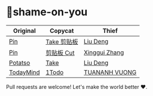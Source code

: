 # 🖕shame-on-you

| Original | Copycat | Thief |
|----|----|----|
| [Pin](https://itunes.apple.com/app/id1039643846) | [Take 剪贴板](https://itunes.apple.com/app/id1266659727) | [Liu Deng](http://weibo.com/iostake) |
| [Pin](https://itunes.apple.com/app/id1039643846) | [剪贴板 Cut](https://itunes.apple.com/app/id1156808469) | [Xinggui Zhang](mailto://np2016.ant@gmail.com) |
| [Potatso](https://itunes.apple.com/app/id1162704202) | [Take](https://itunes.apple.com/app/id1176857712) | [Liu Deng](http://weibo.com/iostake) |
| [TodayMind](https://itunes.apple.com/app/id1207158665) | [1Todo](https://itunes.apple.com/app/id1209815313) | [TUANANH VUONG](https://1began.com/) |

Pull requests are welcome! Let's make the world better ❤️.
